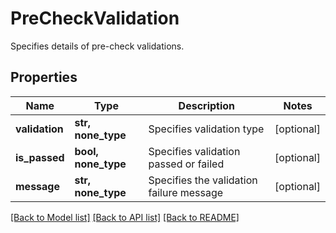 # PreCheckValidation

Specifies details of pre-check validations.

## Properties
Name | Type | Description | Notes
------------ | ------------- | ------------- | -------------
**validation** | **str, none_type** | Specifies validation type | [optional] 
**is_passed** | **bool, none_type** | Specifies validation passed or failed | [optional] 
**message** | **str, none_type** | Specifies the validation failure message | [optional] 

[[Back to Model list]](../README.md#documentation-for-models) [[Back to API list]](../README.md#documentation-for-api-endpoints) [[Back to README]](../README.md)


